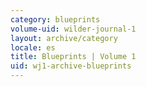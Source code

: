 ```yaml
---
category: blueprints
volume-uid: wilder-journal-1
layout: archive/category
locale: es
title: Blueprints | Volume 1
uid: wj1-archive-blueprints
---
```

